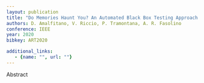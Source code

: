 ```yaml
---
layout: publication
title: "Do Memories Haunt You? An Automated Black Box Testing Approach for Detecting Memory Leaks in Android Apps"
authors: D. Amalfitano, V. Riccio, P. Tramontana, A. R. Fasolino
conference: IEEE
year: 2020
bibkey: ART2020

additional_links:
   - {name: "", url: ""}
---
```

Abstract
